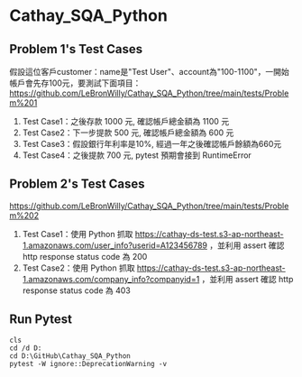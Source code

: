 # Cathay_SQA_Python
 
## Problem 1's Test Cases
假設這位客戶customer：name是"Test User"、account為"100-1100"，一開始帳戶會先存100元，要測試下面項目：
<br>
https://github.com/LeBronWilly/Cathay_SQA_Python/tree/main/tests/Problem%201
1. Test Case1：之後存款 1000 元, 確認帳戶總金額為 1100 元
2. Test Case2：下一步提款 500 元, 確認帳戶總金額為 600 元
3. Test Case3：假設銀行年利率是10%, 經過一年之後確認帳戶餘額為660元
4. Test Case4：之後提款 700 元, pytest 預期會接到 RuntimeError

## Problem 2's Test Cases
https://github.com/LeBronWilly/Cathay_SQA_Python/tree/main/tests/Problem%202
1. Test Case1：使用 Python 抓取 https://cathay-ds-test.s3-ap-northeast-1.amazonaws.com/user_info?userid=A123456789 ，並利用 assert 確認 http response status code 為 200
2. Test Case2：使用 Python 抓取 https://cathay-ds-test.s3-ap-northeast-1.amazonaws.com/company_info?companyid=1 ，並利用 assert 確認 http response status code 為 403

## Run Pytest
```Command Line Interface
cls
cd /d D:
cd D:\GitHub\Cathay_SQA_Python
pytest -W ignore::DeprecationWarning -v
```
